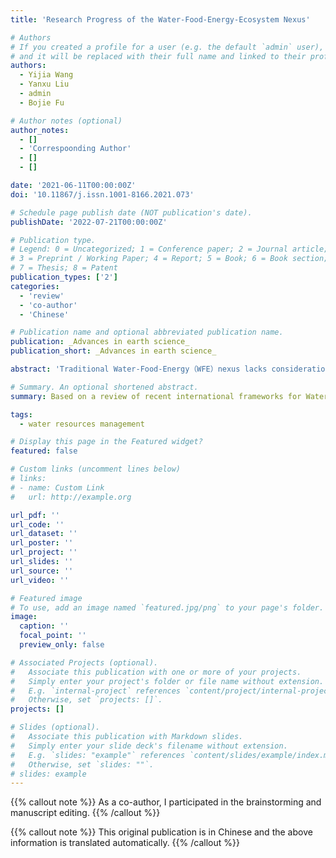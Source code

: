 ```yaml
---
title: 'Research Progress of the Water-Food-Energy-Ecosystem Nexus'

# Authors
# If you created a profile for a user (e.g. the default `admin` user), write the username (folder name) here
# and it will be replaced with their full name and linked to their profile.
authors:
  - Yijia Wang
  - Yanxu Liu
  - admin
  - Bojie Fu

# Author notes (optional)
author_notes:
  - []
  - 'Correspoonding Author'
  - []
  - []

date: '2021-06-11T00:00:00Z'
doi: '10.11867/j.issn.1001-8166.2021.073'

# Schedule page publish date (NOT publication's date).
publishDate: '2022-07-21T00:00:00Z'

# Publication type.
# Legend: 0 = Uncategorized; 1 = Conference paper; 2 = Journal article;
# 3 = Preprint / Working Paper; 4 = Report; 5 = Book; 6 = Book section;
# 7 = Thesis; 8 = Patent
publication_types: ['2']
categories:
  - 'review'
  - 'co-author'
  - 'Chinese'

# Publication name and optional abbreviated publication name.
publication: _Advances in earth science_
publication_short: _Advances in earth science_

abstract: 'Traditional Water-Food-Energy（WFE）nexus lacks consideration of the support and feedback capacity of ecosystems，which makes it difficult to guarantee a coordinated regional water-food-energy security. Based on a review of recent international frameworks for Water-Food-Energy-Ecosystem （WFEE） nexus construction，we found that there was a need to integrate the social governance processes of water，food and energy resource sectors from the perspective of ecosystem services. On the basis of different ecosystem types， the common WFEE nexus can be classified into five ecosystems：agriculture，river，forest，grassland，and urban. There is a relative lack of research on forest and grassland ecosystems. In terms of research methods，the research difficulties are the determination of subsystem boundaries in quantitative assessment，the influence of multiple subjects on the nexus in prediction，and the combination of resource management and ecological restoration in integration and optimization. With the goal of optimizing the WFEE nexus structure and providing an overall decision basis for regional sustainable development，future research can focus on four aspects： grasping the regional characteristics，expanding the index system，integrating the model requirements，and optimizing the national space.'

# Summary. An optional shortened abstract.
summary: Based on a review of recent international frameworks for Water-Food-Energy-Ecosystem （WFEE） nexus construction，we found that there was a need to integrate the social governance processes of water，food and energy resource sectors from the perspective of ecosystem services. 

tags: 
  - water resources management

# Display this page in the Featured widget?
featured: false

# Custom links (uncomment lines below)
# links:
# - name: Custom Link
#   url: http://example.org

url_pdf: ''
url_code: ''
url_dataset: ''
url_poster: ''
url_project: ''
url_slides: ''
url_source: ''
url_video: ''

# Featured image
# To use, add an image named `featured.jpg/png` to your page's folder.
image:
  caption: ''
  focal_point: ''
  preview_only: false

# Associated Projects (optional).
#   Associate this publication with one or more of your projects.
#   Simply enter your project's folder or file name without extension.
#   E.g. `internal-project` references `content/project/internal-project/index.md`.
#   Otherwise, set `projects: []`.
projects: []

# Slides (optional).
#   Associate this publication with Markdown slides.
#   Simply enter your slide deck's filename without extension.
#   E.g. `slides: "example"` references `content/slides/example/index.md`.
#   Otherwise, set `slides: ""`.
# slides: example
---
```


{{% callout note %}}
As a co-author, I participated in the brainstorming and manuscript editing.
{{% /callout %}}

{{% callout note %}}
This original publication is in Chinese and the above information is translated automatically.
{{% /callout %}}
